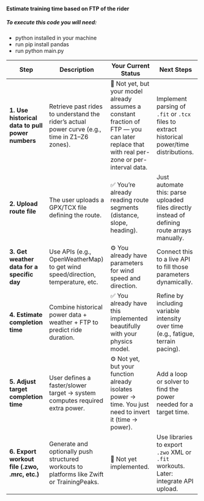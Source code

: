 #### Estimate training time based on FTP of the rider

##### To execute this code you will need:
- python installed in your machine
- run pip install pandas
- run python main.py


| Step                                             | Description                                                                                   | Your Current Status                                                                                                                         | Next Steps                                                                                   |
| ------------------------------------------------ | --------------------------------------------------------------------------------------------- | ------------------------------------------------------------------------------------------------------------------------------------------- | -------------------------------------------------------------------------------------------- |
| **1. Use historical data to pull power numbers** | Retrieve past rides to understand the rider’s actual power curve (e.g., time in Z1–Z6 zones). | 🚧 Not yet, but your model already assumes a constant fraction of FTP — you can later replace that with real per-zone or per-interval data. | Implement parsing of `.fit` or `.tcx` files to extract historical power/time distributions.  |
| **2. Upload route file**                         | The user uploads a GPX/TCX file defining the route.                                           | ✅ You’re already reading route segments (distance, slope, heading).                                                                         | Just automate this: parse uploaded files directly instead of defining route arrays manually. |
| **3. Get weather data for a specific day**       | Use APIs (e.g., OpenWeatherMap) to get wind speed/direction, temperature, etc.                | ⚙️ You already have parameters for wind speed and direction.                                                                                | Connect this to a live API to fill those parameters dynamically.                             |
| **4. Estimate completion time**                  | Combine historical power data + weather + FTP to predict ride duration.                       | ✅ You already have this implemented beautifully with your physics model.                                                                    | Refine by including variable intensity over time (e.g., fatigue, terrain pacing).            |
| **5. Adjust target completion time**             | User defines a faster/slower target → system computes required extra power.                   | ⚙️ Not yet, but your function already isolates power → time. You just need to invert it (time → power).                                     | Add a loop or solver to find the power needed for a target time.                             |
| **6. Export workout file (.zwo, .mrc, etc.)**    | Generate and optionally push structured workouts to platforms like Zwift or TrainingPeaks.    | 🚧 Not yet implemented.                                                                                                                     | Use libraries to export `.zwo` XML or `.fit` workouts. Later: integrate API upload.          |
